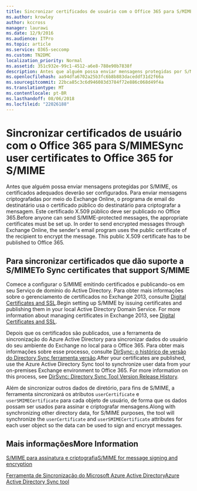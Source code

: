 ```yaml
---
title: Sincronizar certificados de usuário com o Office 365 para S/MIME
ms.author: krowley
author: kccross
manager: laurawi
ms.date: 12/9/2016
ms.audience: ITPro
ms.topic: article
ms.service: O365-seccomp
ms.custom: TN2DMC
localization_priority: Normal
ms.assetid: 351c932e-99c1-4512-a6e8-788e90b7838f
description: Antes que alguém possa enviar mensagens protegidas por S/MIME, os certificados adequados deverão ser configurados. Para enviar mensagens criptografadas por meio do Exchange Online, o programa de email do destinatário usa o certificado público do destinatário para criptografar a mensagem. Este certificado X.509 público deve ser publicado no Office 365.
ms.openlocfilehash: aa94dfa6702a25b3fc6b8b883daceddf31d2f66a
ms.sourcegitcommit: 22bca85c3c6d946083d3784f72e886c068d49f4a
ms.translationtype: MT
ms.contentlocale: pt-BR
ms.lasthandoff: 08/06/2018
ms.locfileid: "22026188"
---
```

# <a name="sync-user-certificates-to-office-365-for-smime"></a><span data-ttu-id="af92d-105">Sincronizar certificados de usuário com o Office 365 para S/MIME</span><span class="sxs-lookup"><span data-stu-id="af92d-105">Sync user certificates to Office 365 for S/MIME</span></span>

<span data-ttu-id="af92d-p102">Antes que alguém possa enviar mensagens protegidas por S/MIME, os certificados adequados deverão ser configurados. Para enviar mensagens criptografadas por meio do Exchange Online, o programa de email do destinatário usa o certificado público do destinatário para criptografar a mensagem. Este certificado X.509 público deve ser publicado no Office 365.</span><span class="sxs-lookup"><span data-stu-id="af92d-p102">Before anyone can send S/MIME-protected messages, the appropriate certificates must be set up. In order to send encrypted messages through Exchange Online, the sender's email program uses the public certificate of the recipient to encrypt the message. This public X.509 certificate has to be published to Office 365.</span></span>
  
## <a name="to-sync-certificates-that-support-smime"></a><span data-ttu-id="af92d-109">Para sincronizar certificados que dão suporte a S/MIME</span><span class="sxs-lookup"><span data-stu-id="af92d-109">To Sync certificates that support S/MIME</span></span>

<span data-ttu-id="af92d-p103">Comece a configurar o S/MIME emitindo certificados e publicando-os em seu Serviço de domínio do Active Directory. Para obter mais informações sobre o gerenciamento de certificados no Exchange 2013, consulte [Digital Certificates and SSL](http://technet.microsoft.com/library/a9e2e08c-d46a-4135-a387-eb653212b676.aspx).</span><span class="sxs-lookup"><span data-stu-id="af92d-p103">Begin setting up S/MIME by issuing certificates and publishing them in your local Active Directory Domain Service. For more information about managing certificates in Exchange 2013, see [Digital Certificates and SSL](http://technet.microsoft.com/library/a9e2e08c-d46a-4135-a387-eb653212b676.aspx).</span></span>
  
<span data-ttu-id="af92d-p104">Depois que os certificados são publicados, use a ferramenta de sincronização do Azure Active Directory para sincronizar dados do usuário do seu ambiente do Exchange no local para o Office 365. Para obter mais informações sobre esse processo, consulte [DirSync: o histórico de versão do Directory Sync ferramenta versão](https://go.microsoft.com/fwlink/p/?LinkId=392587).</span><span class="sxs-lookup"><span data-stu-id="af92d-p104">After your certificates are published, use the Azure Active Directory Sync tool to synchronize user data from your on-premises Exchange environment to Office 365. For more information on this process, see [DirSync: Directory Sync Tool Version Release History](https://go.microsoft.com/fwlink/p/?LinkId=392587).</span></span>
  
<span data-ttu-id="af92d-114">Além de sincronizar outros dados de diretório, para fins de S/MIME, a ferramenta sincronizará os atributos  `userCertificate` e  `userSMIMECertificate` para cada objeto de usuário, de forma que os dados possam ser usados para assinar e criptografar mensagens.</span><span class="sxs-lookup"><span data-stu-id="af92d-114">Along with synchronizing other directory data, for S/MIME purposes, the tool will synchronize the  `userCertificate` and  `userSMIMECertificate` attributes for each user object so the data can be used to sign and encrypt messages.</span></span> 
  
## <a name="more-information"></a><span data-ttu-id="af92d-115">Mais informações</span><span class="sxs-lookup"><span data-stu-id="af92d-115">More Information</span></span>

[<span data-ttu-id="af92d-116">S/MIME para assinatura e criptografia</span><span class="sxs-lookup"><span data-stu-id="af92d-116">S/MIME for message signing and encryption</span></span>](s-mime-for-message-signing-and-encryption.md)
  
[<span data-ttu-id="af92d-117">Ferramenta de Sincronização do Microsoft Azure Active Directory</span><span class="sxs-lookup"><span data-stu-id="af92d-117">Azure Active Directory Sync tool</span></span>](https://go.microsoft.com/fwlink/p/?LinkId=392587)
  

